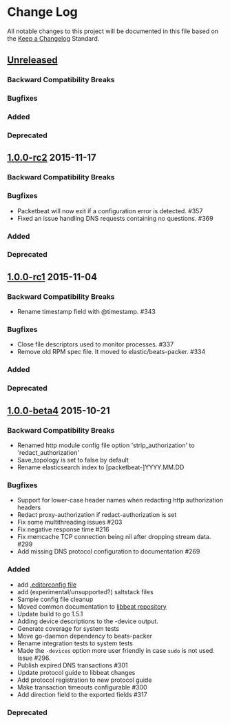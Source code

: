 # Change Log
All notable changes to this project will be documented in this file based on the
[Keep a Changelog](http://keepachangelog.com/) Standard.

## [Unreleased](https://github.com/elastic/libbeat/compare/1.0.0-rc2...HEAD)

### Backward Compatibility Breaks

### Bugfixes

### Added

### Deprecated

## [1.0.0-rc2](https://github.com/elastic/libbeat/compare/1.0.0-rc1...1.0.0-rc2) 2015-11-17

### Backward Compatibility Breaks

### Bugfixes
- Packetbeat will now exit if a configuration error is detected. #357
- Fixed an issue handling DNS requests containing no questions. #369

### Added

### Deprecated

## [1.0.0-rc1](https://github.com/elastic/libbeat/compare/1.0.0-beta4...1.0.0-rc1) 2015-11-04

### Backward Compatibility Breaks
- Rename timestamp field with @timestamp. #343

### Bugfixes
- Close file descriptors used to monitor processes. #337
- Remove old RPM spec file. It moved to elastic/beats-packer. #334

### Added

### Deprecated

## [1.0.0-beta4](https://github.com/elastic/libbeat/compare/1.0.0-beta3...1.0.0-beta4) 2015-10-21

### Backward Compatibility Breaks
- Renamed http module config file option 'strip_authorization' to 'redact_authorization'
- Save_topology is set to false by default
- Rename elasticsearch index to [packetbeat-]YYYY.MM.DD

### Bugfixes
- Support for lower-case header names when redacting http authorization headers
- Redact proxy-authorization if redact-authorization is set
- Fix some multithreading issues #203
- Fix negative response time #216
- Fix memcache TCP connection being nil after dropping stream data. #299
- Add missing DNS protocol configuration to documentation #269

### Added
- add [.editorconfig file](http://editorconfig.org/)
- add (experimental/unsupported?) saltstack files
- Sample config file cleanup
- Moved common documentation to [libbeat repository](https://github.com/elastic/libbeat)
- Update build to go 1.5.1
- Adding device descriptions to the -device output.
- Generate coverage for system tests
- Move go-daemon dependency to beats-packer
- Rename integration tests to system tests
- Made the `-devices` option more user friendly in case `sudo` is not used.
  Issue #296.
- Publish expired DNS transactions #301
- Update protocol guide to libbeat changes
- Add protocol registration to new protocol guide
- Make transaction timeouts configurable #300
- Add direction field to the exported fields #317

### Deprecated
